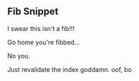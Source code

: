 ## Fib Snippet

I swear this isn't a fib!!!

Go home you're fibbed...

No you.

Just revalidate the index goddamn.
oof, bo
